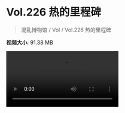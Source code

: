 # Vol.226 热的里程碑

> 混乱博物馆 / Vol / Vol.226 热的里程碑

**视频大小**: 91.38 MB

<div class="video"><video src="https://file.hsyhx.top/archive/226.mp4" controls preload>🤔 您的浏览器不支持 video 标签</video></div>